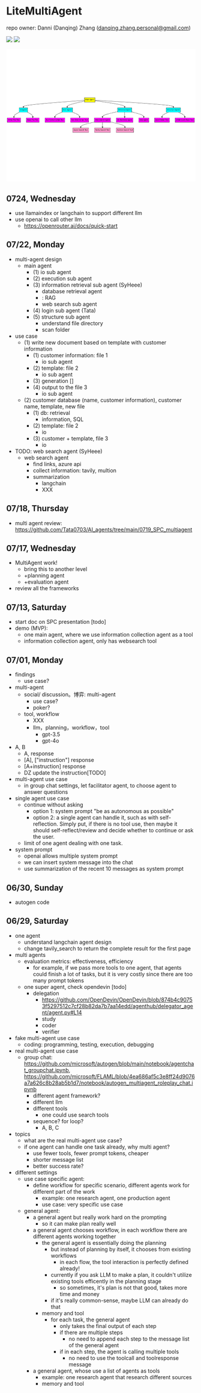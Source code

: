 # LiteMultiAgent
repo owner: Danni (Danqing) Zhang (danqing.zhang.personal@gmail.com)

<a href='https://discord.gg/Wa9WqppE'><img src='https://img.shields.io/badge/Community-Discord-8A2BE2'></a>
<a href='https://danqingz.github.io/blog/2024/07/27/LiteMultiAgent.html'><img src='https://img.shields.io/badge/Blog-181717?style=for-the-badge&logo=github&logoColor=white'></a>




![design.png](design.png)

## 0724, Wednesday
* use llamaindex or langchain to support different llm
* use openai to call other llm
  * https://openrouter.ai/docs/quick-start

## 07/22, Monday
* multi-agent design
  * main agent
    * (1) io sub agent
    * (2) execution sub agent
    * (3) information retrieval sub agent (SyHeee)
      * database retrieval agent
      * <local file search sub agent>: RAG
      * web search sub agent
    * (4) login sub agent (Tata)
    * (5) structure sub agent
      * understand file directory
      * scan folder
* use case
  * (1) write new document based on template with customer information
    * (1) customer information: file 1
      * io sub agent
    * (2) template: file 2
      * io sub agent
    * (3) generation []
    * (4) output to the file 3
      * io sub agent
  * (2) customer database (name, customer information), customer name, template, new file
    * (1) db: retrieval
      * information, SQL
    * (2) template: file 2
      * io
    * (3) customer + template, file 3
      * io
* TODO: web search agent (SyHeee)
  * web search agent
    * find links, azure api
    * collect information: tavily, multion
    * summarization
      * langchain
      * XXX

## 07/18, Thursday
* multi agent review: https://github.com/Tata0703/AI_agents/tree/main/0719_SPC_multiagent


## 07/17, Wednesday
* MultiAgent work!
  * bring this to another level
  * +planning agent
  * +evaluation agent
* review all the frameworks

## 07/13, Saturday
* start doc on SPC presentation [todo]
* demo (MVP):
  * one main agent, where we use information collection agent as a tool
  * information collection agent, only has websearch tool

## 07/01, Monday
* findings
  * use case?
* multi-agent
  * social/ discussion。博弈: multi-agent
    * use case?
    * poker?
  * tool, workflow
    * XXX
    * llm，planning，workflow，tool
      * gpt-3.5
      * gpt-4o
* A, B
  * A, response
  * [A], ["instruction"] response
  * [A+instruction] response
  * DZ update the instruction[TODO]
* multi-agent use case
  * in group chat settings, let facilitator agent, to choose agent to answer questions
* single agent use case
  * continue without asking
    * option 1: system prompt "be as autonomous as possible"
    * option 2: a single agent can handle it, such as with self-reflection. Simply put, if there is no tool use, then maybe it should self-reflect/review and decide whether to continue or ask the user.
  * limit of one agent dealing with one task.
* system prompt
  * openai allows multiple system prompt
  * we can insert system message into the chat
  * use summarization of the recent 10 messages as system prompt

## 06/30, Sunday
* autogen code

## 06/29, Saturday
* one agent
  * understand langchain agent design
  * change tavily_search to return the complete result for the first page
* multi agents
  * evaluation metrics: effectiveness, efficiency
    * for example, if we pass more tools to one agent, that agents could finish a lot of tasks, but it is very costly since there are too many prompt tokens
  * one super agent, check opendevin [todo]
    * delegation
      * https://github.com/OpenDevin/OpenDevin/blob/874b4c90753f5297512c7cf28b82da7b7aa14edd/agenthub/delegator_agent/agent.py#L14
      * study
      * coder
      * verifier
* fake multi-agent use case
  * coding: programming, testing, execution, debugging
* real multi-agent use case
  * group chat: https://github.com/microsoft/autogen/blob/main/notebook/agentchat_groupchat.ipynb, https://github.com/microsoft/FLAML/blob/4ea686af5c3e8ff24d9076a7a626c8b28ab5b1d7/notebook/autogen_multiagent_roleplay_chat.ipynb
    * different agent framework?
    * different llm
    * different tools
      * one could use search tools
    * sequence? for loop?
      * A, B, C
* topics
  * what are the real multi-agent use case?
  * if one agent can handle one task already, why multi agent?
    * use fewer tools, fewer prompt tokens, cheaper
    * shorter message list
    * better success rate?
* different settings
  * use case specific agent:
    * define workflow for specific scenario, different agents work for different part of the work
      * example: one research agent, one production agent
      * use case: very specific use case
  * general agent:
    * a general agent but really work hard on the prompting
      * so it can make plan really well
    * a general agent chooses workflow, in each workflow there are different agents working together
      * the general agent is essentially doing the planning
        * but instead of planning by itself, it chooses from existing workflows
          * in each flow, the tool interaction is perfectly defined already!
        * currently if you ask LLM to make a plan, it couldn't utilize existing tools efficently in the planning stage
          * so sometimes, it's plan is not that good, takes more time and money
        * if it's really common-sense, maybe LLM can already do that
      * memory and tool
        * for each task, the general agent
          * only takes the final output of each step
          * if there are multiple steps
            * no need to append each step to the message list of the general agent
          * if in each step, the agent is calling multiple tools
            * no need to use the toolcall and toolresponse message
    * a general agent, whose use a list of agents as tools
      * example: one research agent that research different sources
      * memory and tool